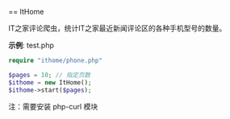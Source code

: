 == ItHome

IT之家评论爬虫，统计IT之家最近新闻评论区的各种手机型号的数量。

**示例**: test.php

``` php
require "ithome/phone.php"

$pages = 10; // 指定页数
$ithome = new ItHome();
$ithome->start($pages);
```

注：需要安装 php-curl 模块